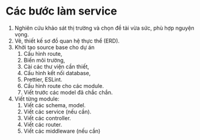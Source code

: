 # Các bước làm service

1. Nghiên cứu khảo sát thị trường và chọn đề tài vừa sức, phù hợp nguyện vọng.
2. Vẽ, thiết kế sơ đồ quan hệ thực thể (ERD).
3. Khởi tạo source base cho dự án
   1. Cấu hình route,
   2. Biến môi trường,
   3. Cài các thư viện cần thiết,
   4. Cấu hình kết nối database,
   5. Prettier, ESLint.
   6. Cấu hình route cho các module.
   7. Viết trước các model đã chắc chắn.
4. Viết từng module:
   1. Viết các schema, model.
   2. Viết các service (nếu cần).
   3. Viết các controller.
   4. Viết các router.
   5. Viết các middleware (nếu cần)

